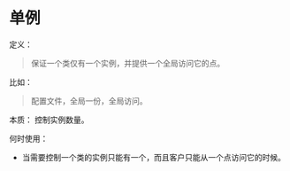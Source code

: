 # 单例

定义：
  > 保证一个类仅有一个实例，并提供一个全局访问它的点。

比如：
  > 配置文件，全局一份，全局访问。   

本质： 控制实例数量。    

何时使用： 
  * 当需要控制一个类的实例只能有一个，而且客户只能从一个点访问它的时候。